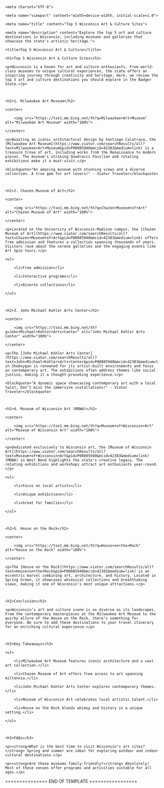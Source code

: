 <!DOCTYPE html>

<html lang="en">

<head>

    <meta charset="UTF-8">

    <meta name="viewport" content="width=device-width, initial-scale=1.0">

    <meta name="title" content="Top 5 Wisconsin Art & Culture Sites">

    <meta name="description" content="Explore the top 5 art and culture destinations in Wisconsin, including museums and galleries that showcase the state's artistic heritage.">

    <title>Top 5 Wisconsin Art & Culture</title>

</head>

<body>

    <h1>Top 5 Wisconsin Art & Culture Sites</h1>

    <p>Wisconsin is a haven for art and culture enthusiasts. From world-class museums to unique cultural experiences, the state offers an inspiring journey through creativity and heritage. Here, we review the top 5 art and culture destinations you should explore in the Badger State.</p>

    

    <h2>1. Milwaukee Art Museum</h2>

    <center>

        <img src="https://tse1.mm.bing.net/th?q=Milwaukee+Art+Museum" alt="Milwaukee Art Museum" width="100%">

    </center>

    <p>Boasting an iconic architectural design by Santiago Calatrava, the [Milwaukee Art Museum](https://www.viator.com/searchResults/all?text=Milwaukee+Art+Museum&pid=P00085940&mcid=42383&medium=link) is a treasure trove of art, including works from the Renaissance to modern pieces. The museum’s striking Quadracci Pavilion and rotating exhibitions make it a must-visit.</p>

    <blockquote>"An amazing museum with stunning views and a diverse collection. A true gem for art lovers!" - Viator Traveler</blockquote>



    <h2>2. Chazen Museum of Art</h2>

    <center>

        <img src="https://tse1.mm.bing.net/th?q=Chazen+Museum+of+Art" alt="Chazen Museum of Art" width="100%">

    </center>

    <p>Located on the University of Wisconsin-Madison campus, the [Chazen Museum of Art](https://www.viator.com/searchResults/all?text=Chazen+Museum+of+Art&pid=P00085940&mcid=42383&medium=link) offers free admission and features a collection spanning thousands of years. Visitors rave about the serene galleries and the engaging events like Art Spin tours.</p>

    <ul>

        <li>Free admission</li>

        <li>Interactive programs</li>

        <li>Diverse collections</li>

    </ul>



    <h2>3. John Michael Kohler Arts Center</h2>

    <center>

        <img src="https://tse1.mm.bing.net/th?q=John+Michael+Kohler+Arts+Center" alt="John Michael Kohler Arts Center" width="100%">

    </center>

    <p>The [John Michael Kohler Arts Center](https://www.viator.com/searchResults/all?text=John+Michael+Kohler+Arts+Center&pid=P00085940&mcid=42383&medium=link) in Sheboygan is renowned for its artist-built environments and focus on contemporary art. The exhibitions often address themes like social justice, making it a thought-provoking experience.</p>

    <blockquote>"A dynamic space showcasing contemporary art with a local twist. Don’t miss the immersive installations!" - Viator Traveler</blockquote>



    <h2>4. Museum of Wisconsin Art (MOWA)</h2>

    <center>

        <img src="https://tse1.mm.bing.net/th?q=Museum+of+Wisconsin+Art" alt="Museum of Wisconsin Art" width="100%">

    </center>

    <p>Dedicated exclusively to Wisconsin art, the [Museum of Wisconsin Art](https://www.viator.com/searchResults/all?text=Museum+of+Wisconsin+Art&pid=P00085940&mcid=42383&medium=link) (MOWA) in West Bend highlights the state's creative legacy. The rotating exhibitions and workshops attract art enthusiasts year-round.</p>

    <ul>

        <li>Focus on local artists</li>

        <li>Unique exhibitions</li>

        <li>Great for families</li>

    </ul>



    <h2>5. House on the Rock</h2>

    <center>

        <img src="https://tse1.mm.bing.net/th?q=House+on+the+Rock" alt="House on the Rock" width="100%">

    </center>

    <p>The [House on the Rock](https://www.viator.com/searchResults/all?text=House+on+the+Rock&pid=P00085940&mcid=42383&medium=link) is an eccentric marvel combining art, architecture, and history. Located in Spring Green, it showcases whimsical collections and breathtaking views, making it one of Wisconsin’s most unique attractions.</p>



    <h2>Conclusion</h2>

    <p>Wisconsin’s art and culture scene is as diverse as its landscapes. From the contemporary masterpieces at the Milwaukee Art Museum to the quirky allure of the House on the Rock, there’s something for everyone. Be sure to add these destinations to your travel itinerary for an enriching cultural experience.</p>



    <h3>Key Takeaways</h3>

    <ul>

        <li>Milwaukee Art Museum features iconic architecture and a vast art collection.</li>

        <li>Chazen Museum of Art offers free access to art spanning millennia.</li>

        <li>John Michael Kohler Arts Center explores contemporary themes.</li>

        <li>Museum of Wisconsin Art celebrates local artistic talent.</li>

        <li>House on the Rock blends whimsy and history in a unique setting.</li>

    </ul>



    <h3>FAQs</h3>

    <p><strong>What is the best time to visit Wisconsin’s art sites?</strong> Spring and summer are ideal for exploring outdoor and indoor cultural destinations.</p>

    <p><strong>Are these museums family-friendly?</strong> Absolutely! Most of these venues offer programs and activities suitable for all ages.</p>

</body>

</html>



=============== END OF TEMPLATE =================
